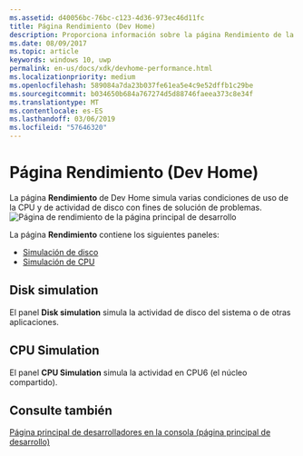 ```yaml
---
ms.assetid: d40056bc-76bc-c123-4d36-973ec46d11fc
title: Página Rendimiento (Dev Home)
description: Proporciona información sobre la página Rendimiento de la aplicación Dev Home para Xbox One.
ms.date: 08/09/2017
ms.topic: article
keywords: windows 10, uwp
permalink: en-us/docs/xdk/devhome-performance.html
ms.localizationpriority: medium
ms.openlocfilehash: 589084a7da23b037fe61ea5e4c9e52dffb1c29be
ms.sourcegitcommit: b034650b684a767274d5d88746faeea373c8e34f
ms.translationtype: MT
ms.contentlocale: es-ES
ms.lasthandoff: 03/06/2019
ms.locfileid: "57646320"
---
```

# <a name="performance-page-dev-home"></a>Página Rendimiento (Dev Home)
   
  
La página **Rendimiento** de Dev Home simula varias condiciones de uso de la CPU y de actividad de disco con fines de solución de problemas.   
 ![Página de rendimiento de la página principal de desarrollo](images/devhome_performance.png)   
  
La página **Rendimiento** contiene los siguientes paneles:   
 
   *  [Simulación de disco](#ID4EEB)  
   *  [Simulación de CPU](#ID4EOB)  

 
<a id="ID4EEB"></a>

   

## <a name="disk-simulation"></a>Disk simulation  
   
  
El panel **Disk simulation** simula la actividad de disco del sistema o de otras aplicaciones.   
  
<a id="ID4EOB"></a>

   

## <a name="cpu-simulation"></a>CPU Simulation  
   
  
El panel **CPU Simulation** simula la actividad en CPU6 (el núcleo compartido).   
  
<a id="ID4EYB"></a>

   

## <a name="see-also"></a>Consulte también  
 [Página principal de desarrolladores en la consola (página principal de desarrollo)](dev-home.md)

  